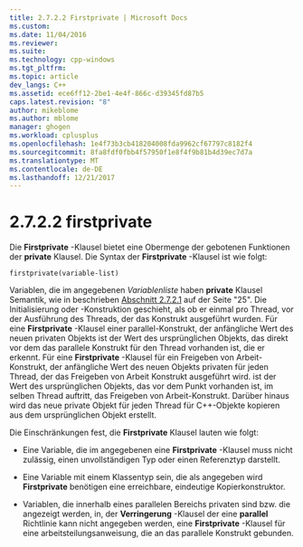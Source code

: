 ```yaml
---
title: 2.7.2.2 Firstprivate | Microsoft Docs
ms.custom: 
ms.date: 11/04/2016
ms.reviewer: 
ms.suite: 
ms.technology: cpp-windows
ms.tgt_pltfrm: 
ms.topic: article
dev_langs: C++
ms.assetid: ece6ff12-2be1-4e4f-866c-d39345fd87b5
caps.latest.revision: "8"
author: mikeblome
ms.author: mblome
manager: ghogen
ms.workload: cplusplus
ms.openlocfilehash: 1e4f73b3cb418204008fda9962cf67797c8182f4
ms.sourcegitcommit: 8fa8fdf0fbb4f57950f1e8f4f9b81b4d39ec7d7a
ms.translationtype: MT
ms.contentlocale: de-DE
ms.lasthandoff: 12/21/2017
---
```

# <a name="2722-firstprivate"></a>2.7.2.2 firstprivate
Die **Firstprivate** -Klausel bietet eine Obermenge der gebotenen Funktionen der **private** Klausel. Die Syntax der **Firstprivate** -Klausel ist wie folgt:  
  
```  
firstprivate(variable-list)  
```  
  
 Variablen, die im angegebenen *Variablenliste* haben **private** Klausel Semantik, wie in beschrieben [Abschnitt 2.7.2.1](../../parallel/openmp/2-7-2-1-private.md) auf der Seite "25". Die Initialisierung oder -Konstruktion geschieht, als ob er einmal pro Thread, vor der Ausführung des Threads, der das Konstrukt ausgeführt wurden. Für eine **Firstprivate** -Klausel einer parallel-Konstrukt, der anfängliche Wert des neuen privaten Objekts ist der Wert des ursprünglichen Objekts, das direkt vor dem das parallele Konstrukt für den Thread vorhanden ist, die er erkennt. Für eine **Firstprivate** -Klausel für ein Freigeben von Arbeit-Konstrukt, der anfängliche Wert des neuen Objekts privaten für jeden Thread, der das Freigeben von Arbeit Konstrukt ausgeführt wird. ist der Wert des ursprünglichen Objekts, das vor dem Punkt vorhanden ist, im selben Thread auftritt, das Freigeben von Arbeit-Konstrukt. Darüber hinaus wird das neue private Objekt für jeden Thread für C++-Objekte kopieren aus dem ursprünglichen Objekt erstellt.  
  
 Die Einschränkungen fest, die **Firstprivate** Klausel lauten wie folgt:  
  
-   Eine Variable, die im angegebenen eine **Firstprivate** -Klausel muss nicht zulässig, einen unvollständigen Typ oder einen Referenztyp darstellt.  
  
-   Eine Variable mit einem Klassentyp sein, die als angegeben wird **Firstprivate** benötigen eine erreichbare, eindeutige Kopierkonstruktor.  
  
-   Variablen, die innerhalb eines parallelen Bereichs privaten sind bzw. die angezeigt werden, in, der **Verringerung** -Klausel der eine **parallel** Richtlinie kann nicht angegeben werden, eine **Firstprivate** -Klausel für eine arbeitsteilungsanweisung, die an das parallele Konstrukt gebunden.